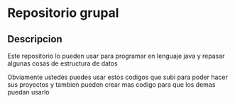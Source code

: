 # Repositorio grupal

## Descripcion

Este repositorio lo pueden usar para programar en lenguaje java y repasar algunas cosas de estructura de datos

Obviamente ustedes puedes usar estos codigos que subi para poder hacer sus proyectos
y tambien pueden crear mas codigo para que los demas puedan usarlo
